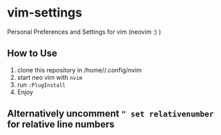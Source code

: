 # vim-settings
Personal Preferences and Settings for vim (neovim :) ) 
## How to Use
1. clone this repository in /home/<username>/.config/nvim
2. start neo vim with `nvim`
3. run `:PlugInstall`
4. Enjoy
## Alternatively uncomment `" set relativenumber` for relative line numbers
